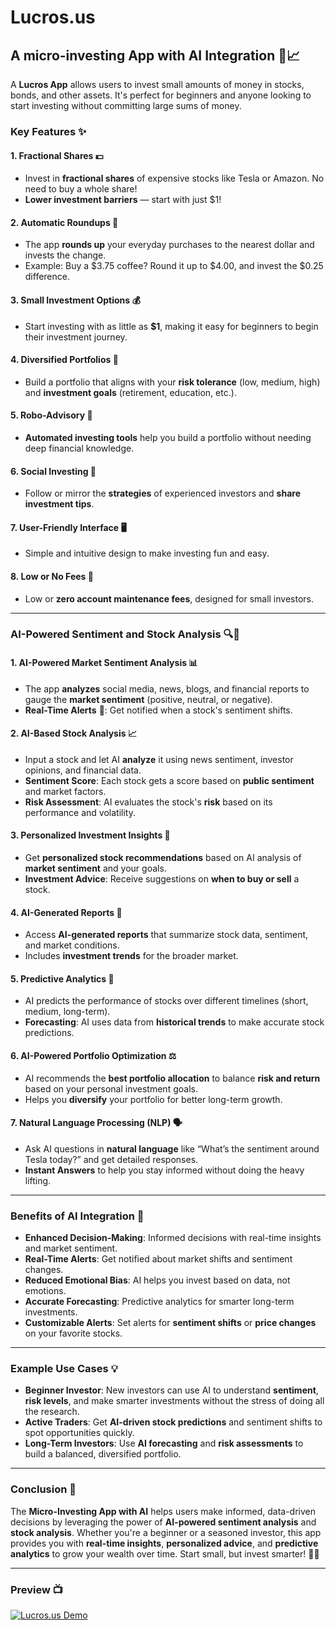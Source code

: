 # Lucros.us
## A micro-investing App with AI Integration 🚀📈

A **Lucros App** allows users to invest small amounts of money in stocks, bonds, and other assets. It's perfect for beginners and anyone looking to start investing without committing large sums of money. 

### Key Features ✨

#### 1. **Fractional Shares** 💵
   - Invest in **fractional shares** of expensive stocks like Tesla or Amazon. No need to buy a whole share!
   - **Lower investment barriers** — start with just $1!

#### 2. **Automatic Roundups** 🔄
   - The app **rounds up** your everyday purchases to the nearest dollar and invests the change. 
   - Example: Buy a $3.75 coffee? Round it up to $4.00, and invest the $0.25 difference.

#### 3. **Small Investment Options** 💰
   - Start investing with as little as **$1**, making it easy for beginners to begin their investment journey.

#### 4. **Diversified Portfolios** 🧳
   - Build a portfolio that aligns with your **risk tolerance** (low, medium, high) and **investment goals** (retirement, education, etc.).

#### 5. **Robo-Advisory** 🤖
   - **Automated investing tools** help you build a portfolio without needing deep financial knowledge.

#### 6. **Social Investing** 👥
   - Follow or mirror the **strategies** of experienced investors and **share investment tips**.

#### 7. **User-Friendly Interface** 🖥️
   - Simple and intuitive design to make investing fun and easy.

#### 8. **Low or No Fees** 💸
   - Low or **zero account maintenance fees**, designed for small investors.

---

### **AI-Powered Sentiment and Stock Analysis** 🔍🤖

#### 1. **AI-Powered Market Sentiment Analysis** 📊
   - The app **analyzes** social media, news, blogs, and financial reports to gauge the **market sentiment** (positive, neutral, or negative).
   - **Real-Time Alerts** 🚨: Get notified when a stock's sentiment shifts.

#### 2. **AI-Based Stock Analysis** 📈
   - Input a stock and let AI **analyze** it using news sentiment, investor opinions, and financial data.
   - **Sentiment Score**: Each stock gets a score based on **public sentiment** and market factors.
   - **Risk Assessment**: AI evaluates the stock's **risk** based on its performance and volatility.

#### 3. **Personalized Investment Insights** 🔮
   - Get **personalized stock recommendations** based on AI analysis of **market sentiment** and your goals.
   - **Investment Advice**: Receive suggestions on **when to buy or sell** a stock.

#### 4. **AI-Generated Reports** 📄
   - Access **AI-generated reports** that summarize stock data, sentiment, and market conditions.
   - Includes **investment trends** for the broader market.

#### 5. **Predictive Analytics** 🧠
   - AI predicts the performance of stocks over different timelines (short, medium, long-term).
   - **Forecasting**: AI uses data from **historical trends** to make accurate stock predictions.

#### 6. **AI-Powered Portfolio Optimization** ⚖️
   - AI recommends the **best portfolio allocation** to balance **risk and return** based on your personal investment goals.
   - Helps you **diversify** your portfolio for better long-term growth.

#### 7. **Natural Language Processing (NLP)** 🗣️
   - Ask AI questions in **natural language** like “What’s the sentiment around Tesla today?” and get detailed responses.
   - **Instant Answers** to help you stay informed without doing the heavy lifting.

---

### **Benefits of AI Integration** 🎯

- **Enhanced Decision-Making**: Informed decisions with real-time insights and market sentiment.
- **Real-Time Alerts**: Get notified about market shifts and sentiment changes.
- **Reduced Emotional Bias**: AI helps you invest based on data, not emotions.
- **Accurate Forecasting**: Predictive analytics for smarter long-term investments.
- **Customizable Alerts**: Set alerts for **sentiment shifts** or **price changes** on your favorite stocks.

---

### **Example Use Cases** 💡

- **Beginner Investor**: New investors can use AI to understand **sentiment**, **risk levels**, and make smarter investments without the stress of doing all the research.
- **Active Traders**: Get **AI-driven stock predictions** and sentiment shifts to spot opportunities quickly.
- **Long-Term Investors**: Use **AI forecasting** and **risk assessments** to build a balanced, diversified portfolio.

---

### Conclusion 🎉

The **Micro-Investing App with AI** helps users make informed, data-driven decisions by leveraging the power of **AI-powered sentiment analysis** and **stock analysis**. Whether you're a beginner or a seasoned investor, this app provides you with **real-time insights**, **personalized advice**, and **predictive analytics** to grow your wealth over time. Start small, but invest smarter! 🌱💼

---
### Preview 📺
[![Lucros.us Demo](https://i.sstatic.net/XCRlR.png)](https://youtu.be/3kmLu4UJ13A "Lucros.us Demo - Click to Watch!")


